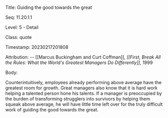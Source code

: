 Title:  Guiding the good towards the great

Seq:    11.20.1.1

Level:  5 - Detail

Class:  quote

Timestamp: 20230217201808

Attribution: -- [[Marcus Buckingham and Curt Coffman]], *[[First, Break All the Rules: What the World's Greatest Managers Do Differently]]*, 1999

Body:

Counterintuitively, employees already performing above average have the greatest room for growth. Great managers also know that it is hard work helping a talented person hone his talents. If a manager is preoccupied by the burden of transforming strugglers into survivors by helping them squeak above average, he will have little time left over for the truly difficult work of guiding the good towards the great.


